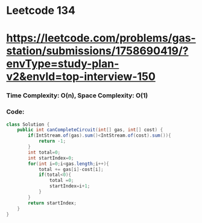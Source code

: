 # Leetcode 134
# https://leetcode.com/problems/gas-station/submissions/1758690419/?envType=study-plan-v2&envId=top-interview-150

### Time Complexity: O(n), Space Complexity: O(1)


### Code:

```java
class Solution {
    public int canCompleteCircuit(int[] gas, int[] cost) {
        if(IntStream.of(gas).sum()<IntStream.of(cost).sum()){
            return -1;
        }
        int total=0;
        int startIndex=0;
        for(int i=0;i<gas.length;i++){
            total += gas[i]-cost[i];
            if(total<0){
                total =0;
                startIndex=i+1;
            }
        }
        return startIndex;
    }
}
